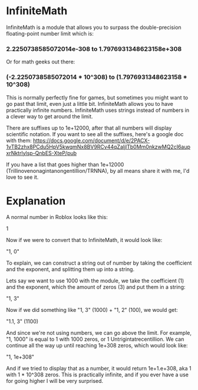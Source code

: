 # InfiniteMath

InfiniteMath is a module that allows you to surpass the double-precision floating-point number limit which is:

### 2.2250738585072014e-308 to 1.7976931348623158e+308

Or for math geeks out there:

### (-2.2250738585072014 * 10^308) to (1.7976931348623158 * 10^308)

This is normally perfectly fine for games, but sometimes you might want to go past that limit, even just a little bit. InfiniteMath allows you to have practically infinite numbers.
InfiniteMath uses strings instead of numbers in a clever way to get around the limit.

There are suffixes up to 1e+12000, after that all numbers will display scientific notation. If you want to see all the suffixes, here's a google doc with them: https://docs.google.com/document/d/e/2PACX-1vTB2zhx8PCdu5HpV5kwqmNx8BV9RCv44qZaljlTb0Mm0nkzwMQ2cI6aupxrNktrlylsp-QnbES-XteP/pub

If you have a list that goes higher than 1e+12000 (Trillinovenonagintanongentillion/TRNNA), by all means share it with me, I'd love to see it.

# Explanation

A normal number in Roblox looks like this:

1

Now if we were to convert that to InfiniteMath, it would look like:

"1, 0"

To explain, we can construct a string out of number by taking the coefficient and the exponent, and splitting them up into a string.

Lets say we want to use 1000 with the module, we take the coefficient (1) and the exponent, which the amount of zeros (3) and put them in a string:

"1, 3"

Now if we did something like "1, 3" (1000) + "1, 2" (100), we would get:

"1.1, 3" (1100)

And since we're not using numbers, we can go above the limit. For example, "1, 1000" is equal to 1 with 1000 zeros, or 1 Untrigintatrecentillion. We can continue all the way up until reaching 1e+308 zeros, which would look like:

"1, 1e+308"

And if we tried to display that as a number, it would return 1e+1.e+308, aka 1 with 1 * 10^308 zeros. This is practically infinite, and if you ever have a use for going higher I will be very surprised.
